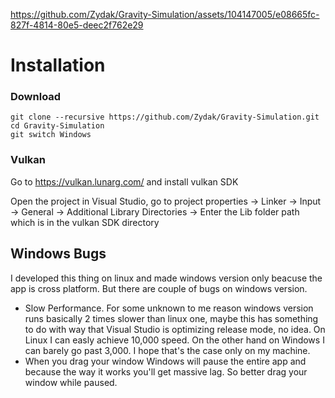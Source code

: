 


https://github.com/Zydak/Gravity-Simulation/assets/104147005/e08665fc-827f-4814-80e5-deec2f762e29



# Installation

### Download
	git clone --recursive https://github.com/Zydak/Gravity-Simulation.git
	cd Gravity-Simulation 
	git switch Windows

### Vulkan

Go to https://vulkan.lunarg.com/ and install vulkan SDK

Open the project in Visual Studio, go to project properties -> Linker -> Input -> General -> Additional Library Directories -> Enter the Lib folder path which is in the vulkan SDK directory

## Windows  Bugs
I developed this thing on linux and made windows version only beacuse the app is cross platform. But there are couple of bugs on windows version.

- Slow Performance. For some unknown to me reason windows version runs basically 2 times slower than linux one, maybe this has something to do with way that Visual Studio is optimizing release mode, no idea. On Linux I can easly achieve 10,000 speed. On the other hand on Windows I can barely go past 3,000. I hope that's the case only on my machine.
- When you drag your window Windows will pause the entire app and because the way it works you'll get massive lag. So better drag your window while paused.

